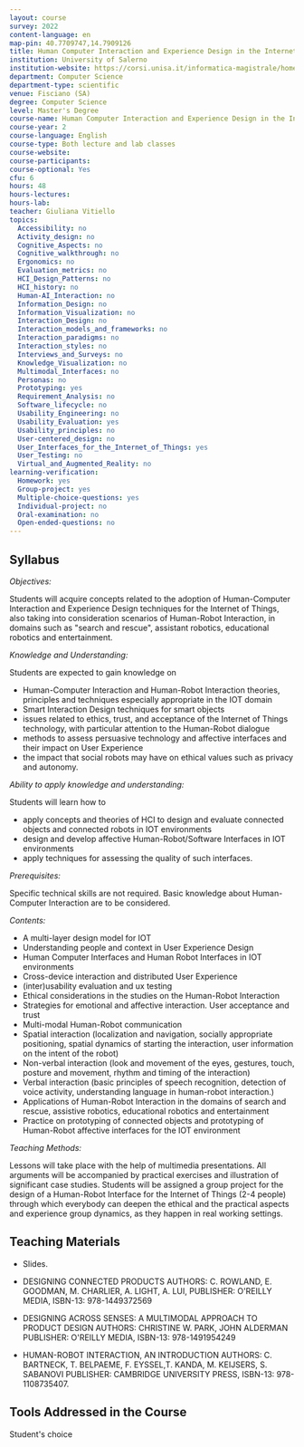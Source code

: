 ```yaml
---
layout: course
survey: 2022
content-language: en
map-pin: 40.7709747,14.7909126
title: Human Computer Interaction and Experience Design in the Internet of Things
institution: University of Salerno
institution-website: https://corsi.unisa.it/informatica-magistrale/home 
department: Computer Science
department-type: scientific
venue: Fisciano (SA)
degree: Computer Science
level: Master's Degree
course-name: Human Computer Interaction and Experience Design in the Internet of Things
course-year: 2
course-language: English
course-type: Both lecture and lab classes
course-website: 
course-participants: 
course-optional: Yes
cfu: 6
hours: 48
hours-lectures: 
hours-lab: 
teacher: Giuliana Vitiello
topics: 
  Accessibility: no
  Activity_design: no
  Cognitive_Aspects: no
  Cognitive_walkthrough: no
  Ergonomics: no
  Evaluation_metrics: no
  HCI_Design_Patterns: no
  HCI_history: no
  Human-AI_Interaction: no
  Information_Design: no
  Information_Visualization: no
  Interaction_Design: no
  Interaction_models_and_frameworks: no
  Interaction_paradigms: no
  Interaction_styles: no
  Interviews_and_Surveys: no
  Knowledge_Visualization: no
  Multimodal_Interfaces: no
  Personas: no
  Prototyping: yes
  Requirement_Analysis: no
  Software_lifecycle: no
  Usability_Engineering: no
  Usability_Evaluation: yes
  Usability_principles: no
  User-centered_design: no
  User_Interfaces_for_the_Internet_of_Things: yes
  User_Testing: no
  Virtual_and_Augmented_Reality: no
learning-verification: 
  Homework: yes 
  Group-project: yes 
  Multiple-choice-questions: yes 
  Individual-project: no 
  Oral-examination: no 
  Open-ended-questions: no 
---
```



## Syllabus 
*Objectives:*

Students will acquire concepts related to the adoption of Human-Computer Interaction and Experience Design techniques for the Internet of Things, also taking into consideration scenarios of Human-Robot Interaction, in domains such as "search and rescue", assistant robotics, educational robotics and entertainment.

*Knowledge and Understanding:*

Students are expected to gain knowledge on
- Human-Computer Interaction and Human-Robot Interaction theories, principles and techniques especially appropriate in the IOT domain
- Smart Interaction Design techniques for smart objects
- issues related to ethics, trust, and acceptance of the Internet of Things technology, with particular attention to the Human-Robot dialogue
- methods to assess persuasive technology and affective interfaces and their impact on User Experience
- the impact that social robots may have on ethical values such as privacy and autonomy.

*Ability to apply knowledge and understanding:*

Students will learn how to
- apply concepts and theories of HCI to design and evaluate connected objects and connected robots in IOT environments
- design and develop affective Human-Robot/Software Interfaces in IOT environments
- apply techniques for assessing the quality of such interfaces.

*Prerequisites:*

Specific technical skills are not required. Basic knowledge about Human-Computer Interaction are to be considered.

*Contents:*

- A multi-layer design model for IOT
- Understanding people and context in User Experience Design
- Human Computer Interfaces and Human Robot Interfaces in IOT environments
- Cross-device interaction and distributed User Experience
- (inter)usability evaluation and ux testing
- Ethical considerations in the studies on the Human-Robot Interaction
- Strategies for emotional and affective interaction. User acceptance and trust
- Multi-modal Human-Robot communication
- Spatial interaction (localization and navigation, socially appropriate positioning, spatial dynamics of starting the interaction, user information on the intent of the robot)
- Non-verbal interaction (look and movement of the eyes, gestures, touch, posture and movement, rhythm and timing of the interaction)
- Verbal interaction (basic principles of speech recognition, detection of voice activity, understanding language in human-robot interaction.)
- Applications of Human-Robot Interaction in the domains of search and rescue, assistive robotics, educational robotics and entertainment
- Practice on prototyping of connected objects and prototyping of Human-Robot affective interfaces for the IOT environment

*Teaching Methods:*

Lessons will take place with the help of multimedia presentations. All arguments will be accompanied by practical exercises and illustration of significant case studies.
Students will be assigned a group project for the design of a Human-Robot Interface for the Internet of Things (2-4 people) through which everybody can deepen the ethical and the practical aspects and experience group dynamics, as they happen in real working settings.

## Teaching Materials 
- Slides.

- DESIGNING CONNECTED PRODUCTS
AUTHORS: C. ROWLAND, E. GOODMAN, M. CHARLIER, A. LIGHT, A. LUI,
PUBLISHER: O'REILLY MEDIA, ISBN-13: 978-1449372569
- DESIGNING ACROSS SENSES: A MULTIMODAL APPROACH TO PRODUCT DESIGN
AUTHORS: CHRISTINE W. PARK, JOHN ALDERMAN
PUBLISHER: O'REILLY MEDIA, ISBN-13: 978-1491954249
- HUMAN-ROBOT INTERACTION, AN INTRODUCTION
AUTHORS: C. BARTNECK, T. BELPAEME, F. EYSSEL,T. KANDA, M. KEIJSERS, S. SABANOVI
PUBLISHER: CAMBRIDGE UNIVERSITY PRESS, ISBN-13: 978-1108735407.

## Tools Addressed in the Course 
Student's choice

